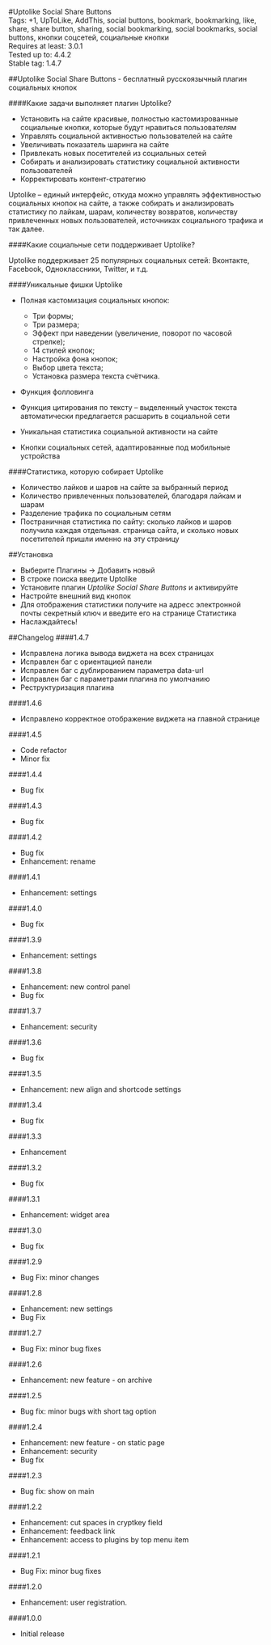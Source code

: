 #Uptolike Social Share Buttons  
Tags: +1, UpToLike, AddThis, social buttons, bookmark, bookmarking, like, share, share button, sharing, social bookmarking, social bookmarks, social buttons, кнопки соцсетей, социальные кнопки  
Requires at least: 3.0.1  
Tested up to: 4.4.2  
Stable tag: 1.4.7  

##Uptolike Social Share Buttons - бесплатный русскоязычный плагин социальных кнопок

####Какие задачи выполняет плагин Uptolike?

* Установить на сайте красивые, полностью кастомизрованные социальные кнопки, которые будут нравиться пользователям
* Управлять социальной активностью пользователей на сайте
* Увеличивать показатель шаринга на сайте
* Привлекать новых посетителей из социальных сетей
* Собирать и анализировать статистику социальной активности пользователей
* Корректировать контент-стратегию

Uptolike – единый интерфейс, откуда можно управлять эффективностью социальных кнопок на сайте, а также собирать и анализировать статистику по лайкам, шарам, количеству возвратов, количеству привлеченных новых пользователей, источниках социального трафика и так далее.

####Какие социальные сети поддерживает Uptolike?

Uptolike поддерживает 25 популярных социальных сетей: Вконтакте, Facebook, Одноклассники, Twitter, и т.д.

####Уникальные фишки Uptolike

* Полная кастомизация социальных кнопок:
    - Три формы;
    - Три размера;
    - Эффект при наведении (увеличение, поворот по часовой стрелке);
    - 14 стилей кнопок;
    - Настройка фона кнопок;
    - Выбор цвета текста;
    - Установка размера текста счётчика.

* Функция фолловинга
* Функция цитирования по тексту – выделенный участок текста автоматически предлагается расшарить в социальной сети
* Уникальная статистика социальной активности на сайте
* Кнопки социальных сетей, адаптированные под мобильные устройства

####Статистика, которую собирает Uptolike

* Количество лайков и шаров на сайте за выбранный период
* Количество привлеченных пользователей, благодаря лайкам и шарам
* Разделение трафика по социальным сетям
* Постраничная статистика по сайту: сколько лайков и шаров получила каждая отдельная. страница сайта, и сколько новых посетителей пришли именно на эту страницу

##Установка

* Выберите Плагины -> Добавить новый
* В строке поиска введите Uptolike
* Установите плагин *Uptolike Social Share Buttons* и активируйте
* Настройте внешний вид кнопок 
* Для отображения статистики получите на адресс электронной почты секретный ключ и введите его на странице Статистика
* Наслаждайтесь!

##Changelog
####1.4.7
* Исправлена логика вывода виджета на всех страницах
* Исправлен баг с ориентацией панели
* Исправлен баг с дублированием параметра data-url
* Исправлен баг с параметрами плагина по умолчанию
* Реструктуризация плагина

####1.4.6
* Исправлено корректное отображение виджета на главной странице

####1.4.5
* Code refactor
* Minor fix

####1.4.4
* Bug fix

####1.4.3
* Bug fix

####1.4.2
* Bug fix
* Enhancement: rename

####1.4.1
* Enhancement: settings

####1.4.0
* Bug fix

####1.3.9
* Enhancement: settings

####1.3.8
* Enhancement: new control panel
* Bug fix

####1.3.7
* Enhancement: security

####1.3.6
* Bug fix

####1.3.5
* Enhancement: new align and shortcode settings

####1.3.4
* Bug fix

####1.3.3
* Enhancement

####1.3.2
* Bug fix

####1.3.1
* Enhancement: widget area

####1.3.0
* Bug fix

####1.2.9
* Bug Fix: minor changes

####1.2.8
* Enhancement: new settings
* Bug Fix

####1.2.7
* Bug Fix: minor bug fixes

####1.2.6
* Enhancement: new feature - on archive

####1.2.5
* Bug fix: minor bugs with short tag option 

####1.2.4
* Enhancement: new feature - on static page
* Enhancement: security
* Bug fix 

####1.2.3
* Bug fix: show on main 

####1.2.2
* Enhancement: cut spaces in cryptkey field
* Enhancement: feedback link
* Enhancement: access to plugins by top menu item

####1.2.1
* Bug Fix: minor bug fixes

####1.2.0
* Enhancement: user registration.

####1.0.0
* Initial release
